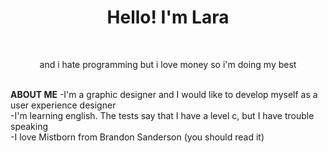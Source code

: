 <div id="header" align="center">
    <h1>Hello! I'm Lara</h1>
    <br/>
    <p>and i hate programming but i love money so i'm doing my best</p>
</div>
<br/>
<b>ABOUT ME</b>
-I'm a graphic designer and I would like to develop myself as a user experience designer<br/>
-I'm learning english. The tests say that I have a level c, but I have trouble speaking<br/>
-I love Mistborn from Brandon Sanderson (you should read it)
<br>

